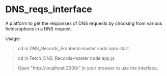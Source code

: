 # DNS_reqs_interface
A platform to get the responses of DNS requests by choosing from various fields/options in a DNS request.

Usage:

> cd in DNS_Records_Frontend-master
> sudo npm start

> cd in Fetch_DNS_Records-master
> node app.js

> Open "http://localhost:3000/" in your browser to use the interface.

